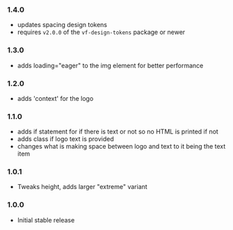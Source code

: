 ### 1.4.0

* updates spacing design tokens
* requires `v2.0.0` of the `vf-design-tokens` package or newer

### 1.3.0

* adds loading="eager" to the img element for better performance

### 1.2.0

* adds 'context' for the logo

### 1.1.0

* adds if statement for if there is text or not so no HTML is printed if not
* adds class if logo text is provided
* changes what is making space between logo and text to it being the text item

### 1.0.1

* Tweaks height, adds larger "extreme" variant

### 1.0.0

* Initial stable release
